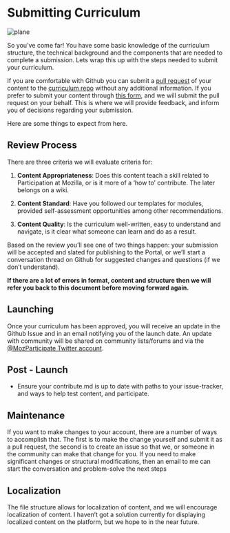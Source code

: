 # Submitting Curriculum

![plane](https://farm3.staticflickr.com/2618/5703519506_b091a256dd_z.jpg)

So you've come far!  You have some basic knowledge of the curriculum structure, the technical background and the components that are needed to complete a submission.  Lets wrap this up with the steps needed to submit your curriculum.

If you are comfortable with Github you can submit a [pull request](https://help.github.com/articles/creating-a-pull-request/) of your content to the [curriculum repo](https://github.com/emmairwin/community_curriculum) without any additional information.   If you prefer to submit your content through [this form](), and we will submit the pull request on  your behalf.  This is where we will provide feedback, and inform you of decisions regarding your submission.

Here are some things to expect from here.

## Review Process


There are three criteria we will evaluate criteria for:

1. **Content Appropriateness**:  Does this content teach a skill related to Participation at Mozilla, or is it more of a ‘how to’ contribute.  The later belongs on a wiki.

2. **Content Standard**:  Have you followed our templates for modules, provided self-assessment opportunities among other recommendations.
 
3. **Content Quality**:   Is the curriculum well-written, easy to understand and navigate, is it clear what someone can learn and do as a result. 

Based on the review  you’ll see one of two things happen: your submission will be accepted and slated for publishing to the Portal, or we’ll start a conversation thread on Github for suggested changes and questions (if we don’t understand).  

**If there are a lot of errors in format, content and structure then we will refer you back to this document before moving forward again.**

## Launching


Once your curriculum has been approved, you will receive an update in the Github Issue and in an email notifying you of the launch date.  An update with community will be shared on community lists/forums and via the [@MozParticipate Twitter account](https://twitter.com/MozParticipate/).

## Post - Launch

* Ensure your contribute.md is up to date with paths to your issue-tracker, and ways to help test content, and participate.

## Maintenance

If you want to make changes to your account, there are a number of ways to accomplish that.  The first is to make the change yourself and submit it as a pull request, the second is to create an issue so that we, or someone in the community can make that change for you.  If you need to make significant changes or structural modifications, then an email to me can start the conversation and problem-solve the next steps

## Localization

The file structure allows for localization of content, and we will encourage localization of content.  I haven’t got a solution currently for displaying localized content on the platform, but we hope to in the near future.


 
